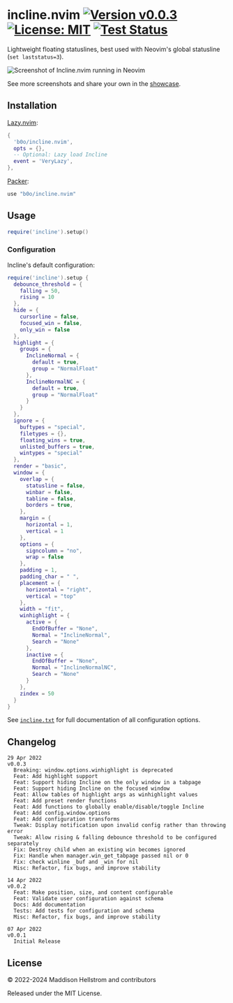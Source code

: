 # incline.nvim [![Version v0.0.3](https://img.shields.io/github/v/tag/b0o/incline.nvim?style=flat&color=yellow&label=version&sort=semver)](https://github.com/b0o/incline.nvim/releases) [![License: MIT](https://img.shields.io/github/license/b0o/incline.nvim?style=flat&color=green)](https://mit-license.org) [![Test Status](https://img.shields.io/github/actions/workflow/status/b0o/incline.nvim/test.yaml?branch=main&label=tests)](https://github.com/b0o/incline.nvim/actions/workflows/test.yaml)

Lightweight floating statuslines, best used with Neovim's global statusline (`set laststatus=3`).

![Screenshot of Incline.nvim running in Neovim](https://user-images.githubusercontent.com/21299126/167235114-d562ea45-155c-4d82-aaf1-95abb56398b7.png)

See more screenshots and share your own in the [showcase](https://github.com/b0o/incline.nvim/discussions/categories/showcase).

## Installation

[Lazy.nvim](https://github.com/folke/lazy.nvim):

```lua
{
  'b0o/incline.nvim',
  opts = {},
  -- Optional: Lazy load Incline
  event = 'VeryLazy',
},
```

[Packer](https://github.com/wbthomason/packer.nvim):

```lua
use "b0o/incline.nvim"
```

## Usage

```lua
require('incline').setup()
```

### Configuration

Incline's default configuration:

<!--DEFAULT_CONFIG-->

```lua
require('incline').setup {
  debounce_threshold = {
    falling = 50,
    rising = 10
  },
  hide = {
    cursorline = false,
    focused_win = false,
    only_win = false
  },
  highlight = {
    groups = {
      InclineNormal = {
        default = true,
        group = "NormalFloat"
      },
      InclineNormalNC = {
        default = true,
        group = "NormalFloat"
      }
    }
  },
  ignore = {
    buftypes = "special",
    filetypes = {},
    floating_wins = true,
    unlisted_buffers = true,
    wintypes = "special"
  },
  render = "basic",
  window = {
    overlap = {
      statusline = false,
      winbar = false,
      tabline = false,
      borders = true,
    },
    margin = {
      horizontal = 1,
      vertical = 1
    },
    options = {
      signcolumn = "no",
      wrap = false
    },
    padding = 1,
    padding_char = " ",
    placement = {
      horizontal = "right",
      vertical = "top"
    },
    width = "fit",
    winhighlight = {
      active = {
        EndOfBuffer = "None",
        Normal = "InclineNormal",
        Search = "None"
      },
      inactive = {
        EndOfBuffer = "None",
        Normal = "InclineNormalNC",
        Search = "None"
      }
    },
    zindex = 50
  }
}
```

<!--/DEFAULT_CONFIG-->

See [`incline.txt`](https://github.com/b0o/incline.nvim/blob/main/doc/incline.txt) for full documentation of all configuration options.

## Changelog

```
29 Apr 2022                                                             v0.0.3
  Breaking: window.options.winhighlight is deprecated
  Feat: Add highlight support
  Feat: Support hiding Incline on the only window in a tabpage
  Feat: Support hiding Incline on the focused window
  Feat: Allow tables of highlight args as winhighlight values
  Feat: Add preset render functions
  Feat: Add functions to globally enable/disable/toggle Incline
  Feat: Add config.window.options
  Feat: Add configuration transforms
  Tweak: Display notification upon invalid config rather than throwing error
  Tweak: Allow rising & falling debounce threshold to be configured separately
  Fix: Destroy child when an existing win becomes ignored
  Fix: Handle when manager.win_get_tabpage passed nil or 0
  Fix: check winline _buf and _win for nil
  Misc: Refactor, fix bugs, and improve stability

14 Apr 2022                                                             v0.0.2
  Feat: Make position, size, and content configurable
  Feat: Validate user configuration against schema
  Docs: Add documentation
  Tests: Add tests for configuration and schema
  Misc: Refactor, fix bugs, and improve stability

07 Apr 2022                                                             v0.0.1
  Initial Release
```

## License

&copy; <!--COPYRIGHT-->2022-2024 Maddison Hellstrom and contributors<!--/COPYRIGHT-->

Released under the MIT License.
